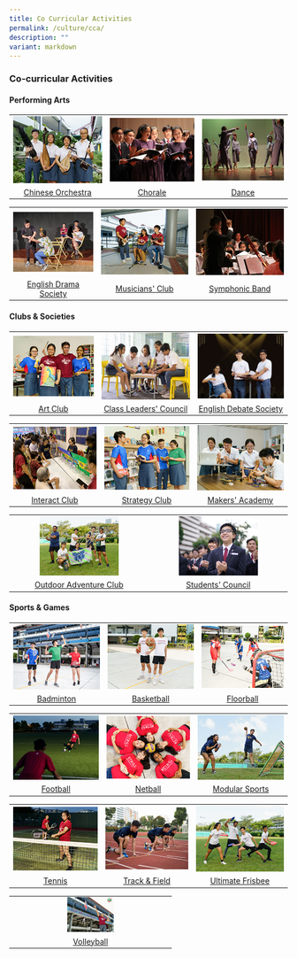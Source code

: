 ```yaml
---
title: Co Curricular Activities
permalink: /culture/cca/
description: ""
variant: markdown
---
```

### **Co-curricular Activities** 

#### **Performing Arts**
<table>
	<tbody>
		<tr>
    <td style="text-align: center;">
			<a href="/culture/cca/performing-arts/chinese-orchestra/"><img src="/images/CCA/cca1.jpg"></a>
		</td>
    <td style="text-align: center;">
			<a href="/culture/cca/performing-arts/chorale/"><img src="/images/CCA/cca3.jpg"></a>
		</td>
		    <td style="text-align: center;">
			<a href="/culture/cca/performing-arts/dance/"><img src="/images/CCA/cca4.jpg"></a>
		</td>
	</tr>
		<tr>
    <td style="text-align: center;">
			<a href="/culture/cca/performing-arts/chinese-orchestra/">Chinese Orchestra</a>
</td>
    <td style="text-align: center;">
			<a href="/culture/cca/performing-arts/chorale/">Chorale</a>
		</td>
    <td style="text-align: center;">
			<a href="/culture/cca/performing-arts/dance/">Dance</a>
    </td>			
	</tr>
</tbody></table>
<table>
	<tbody><tr>
		<td style="text-align: center;">
			<a href="/culture/cca/performing-arts/eldrama/"><img src="/images/CCA/cca5.jpg"></a>
		</td>
    <td style="text-align: center;">
			<a href="/culture/cca/performing-arts/musicians-club/"><img src="/images/CCA/cca6.jpg"></a>
		</td>
		    <td style="text-align: center;">
			<a href="/culture/cca/performing-arts/symphonic-band/"><img src="/images/CCA/cca7.jpg"></a>
		</td>
	</tr>
		<tr>
		<td style="text-align: center;">			
			<a href="/culture/cca/performing-arts/eldrama/">English Drama Society</a>
</td>
    <td style="text-align: center;">
			<a href="/culture/cca/performing-arts/musicians-club/">Musicians' Club</a>
		</td>
    <td style="text-align: center;">
			<a href="/culture/cca/performing-arts/symphonic-band/">Symphonic Band</a>
		</td>			
	</tr>
</tbody></table>

#### **Clubs &amp; Societies**
<table>
	<tbody>
	<tr>
  <td style="text-align: center;">
			<a href="/culture/cca/clubs-and-societies/art-club/"><img src="/images/CCA/cca8.jpg"></a>
	</td>
	<td style="text-align: center;">
			<a href="/culture/cca/clubs-and-societies/class-leaders-council/"><img src="/images/CCA/cca9.jpg"></a>
		</td>
   <td style="text-align: center;">
			<a href="/culture/cca/clubs-and-societies/english-debate-society/"><img src="/images/CCA/cca28.png"></a>
	</td>
	</tr>
		<tr>
    <td style="text-align: center;">
			<a href="/culture/cca/clubs-and-societies/art-club/">Art Club</a>
</td>
		<td style="text-align: center;">			
			<a href="/culture/cca/clubs-and-societies/class-leaders-council/">Class Leaders' Council</a>
</td>
    <td style="text-align: center;">
			<a href="/culture/cca/clubs-and-societies/english-debate-society/">English Debate Society</a>
		</td>
	</tr>
</tbody></table>
<table>
	<tbody>
		<tr>
		   <td style="text-align: center;">
			<a href="/culture/cca/clubs-and-societies/interact-club/"><img src="/images/CCA/cca10.jpg"></a>
	</td>	
    <td style="text-align: center;">
			<a href="/culture/cca/clubs-and-societies/strategy-club/"><img src="/images/CCA/cca11.jpg"></a>
		</td>
		<td style="text-align: center;">
			<a href="/culture/cca/clubs-and-societies/makers-academy/"><img src="/images/CCA/cca12.jpg"></a>
		</td>
	</tr>
		<tr>
    <td style="text-align: center;">
			<a href="/culture/cca/clubs-and-societies/interact-club/">Interact Club</a>
		</td>			
    <td style="text-align: center;">
			<a href="/culture/cca/clubs-and-societies/strategy-club/">Strategy Club</a>
</td>
		<td style="text-align: center;">			
			<a href="/culture/cca/clubs-and-societies/makers-academy/">Makers' Academy</a>
</td>
	</tr>
</tbody></table>
<table>
	<tbody>
		<tr>
		    <td style="text-align: center;">
			<a href="/culture/cca/clubs-and-societies/outdoor-adventure-club/"><img style="width:60%" src="/images/CCA/cca13.jpg"></a>
		</td>	
    <td style="text-align: center;">
			<a href="/culture/cca/clubs-and-societies/students-council/"><img src="/images/CCA/cca14.jpg" style="width:60%"></a>
		</td>
	</tr>
		<tr>
		<td style="text-align: center;">
			<a href="/culture/cca/clubs-and-societies/outdoor-adventure-club/">Outdoor Adventure Club</a>
		</td>
    <td style="text-align: center;">
			<a href="/culture/cca/clubs-and-societies/students-council/">Students' Council</a>
		</td>
	</tr>
</tbody></table>

#### **Sports &amp; Games**
<table>
	<tbody><tr>
    <td style="text-align: center;">
			<a href="/culture/cca/sports-and-games/badminton/"><img src="/images/CCA/cca16.jpg"></a>
		</td>
		<td style="text-align: center;">
			<a href="/culture/cca/sports-and-games/basketball/"><img src="/images/CCA/cca17.jpg"></a>
		</td>
    <td style="text-align: center;">
			<a href="/culture/cca/sports-and-games/floorball/"><img src="/images/CCA/cca18.jpg"></a>
		</td>
	</tr>
		<tr>
    <td style="text-align: center;">
			<a href="/culture/cca/sports-and-games/badminton/">Badminton</a>
</td>
		<td style="text-align: center;">			
			<a href="/culture/cca/sports-and-games/basketball/">Basketball</a>
</td>
    <td style="text-align: center;">
			<a href="/culture/cca/sports-and-games/floorball/">Floorball</a>
		</td>
	</tr>
</tbody></table>

<table>
	<tbody><tr>
    <td style="text-align: center;">
			<a href="/culture/cca/sports-and-games/football/"><img src="/images/CCA/cca19.jpg"></a>
		</td>
		<td style="text-align: center;">
			<a href="/culture/cca/sports-and-games/netball/"><img src="/images/CCA/cca20.jpg"></a>
		</td>
    <td style="text-align: center;">
			<a href="/culture/cca/sports-and-games/modular-sports/"><img src="/images/CCA/cca21.jpg"></a>
		</td>
	</tr>
		<tr>
    <td style="text-align: center;">
			<a href="/culture/cca/sports-and-games/football/">Football</a>
</td>
		<td style="text-align: center;">			
			<a href="/culture/cca/sports-and-games/netball/">Netball</a>
</td>
    <td style="text-align: center;">
			<a href="/culture/cca/sports-and-games/modular-sports/">Modular Sports</a>
		</td>
	</tr>
</tbody>
</table>
<table>
	<tbody><tr>
    <td style="text-align: center;">
			<a href="/culture/cca/sports-and-games/tennis/"><img src="/images/CCA/cca24.jpg"></a>
		</td>
    <td style="text-align: center;">
			<a href="/culture/cca/sports-and-games/track-and-field/"><img src="/images/CCA/cca25.jpg"></a>
		</td>
		<td style="text-align: center;">
			<a href="/culture/cca/sports-and-games/ultimate-frisbee/"><img src="/images/CCA/cca26.jpg"></a>
		</td>		
	</tr>
		<tr>
    <td style="text-align: center;">
			<a href="/culture/cca/sports-and-games/tennis/">Tennis</a>
		</td>
    <td style="text-align: center;">
			<a href="/culture/cca/sports-and-games/track-and-field/">Track &amp; Field</a>
</td>
		<td style="text-align: center;">			
			<a href="/culture/cca/sports-and-games/ultimate-frisbee/">Ultimate Frisbee</a>
</td>			
	</tr>
</tbody></table>
<table>
	<tbody>
	<tr>
  <td style="text-align: center;">
			<a href="/culture/cca/sports-and-games/volleyball/"><img style="width:30%" src="/images/CCA/cca27.jpg"></a>
	</td>
	</tr>
	<tr>
  <td style="text-align: center;">
			<a href="/culture/cca/sports-and-games/volleyball/">Volleyball</a>
	</td>
	</tr>
</tbody>
</table>